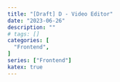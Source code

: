 ```yaml
---
title: "[Draft] D - Video Editor"
date: "2023-06-26"
description: ""
# tags: []
categories: [
  "Frontend",
]
series: ["Frontend"]
katex: true
---
```

